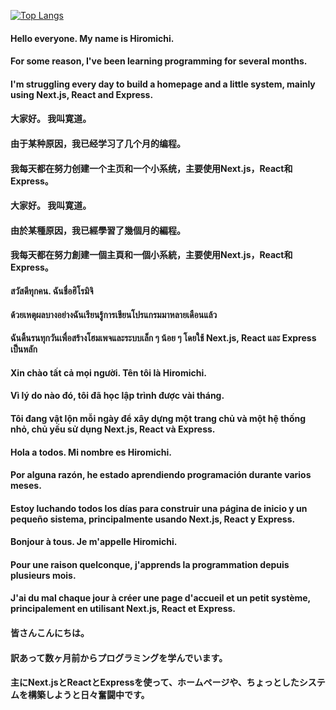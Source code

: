 [![Top Langs](https://github-readme-stats.vercel.app/api/top-langs/?username=hiromichi-code&layout=compact&show_icons=true&theme=radical)](https://github.com/anuraghazra/github-readme-stats)

#### Hello everyone. My name is Hiromichi.
#### For some reason, I've been learning programming for several months.
#### I'm struggling every day to build a homepage and a little system, mainly using Next.js, React and Express.

#### 大家好。 我叫寛道。
#### 由于某种原因，我已经学习了几个月的编程。
#### 我每天都在努力创建一个主页和一个小系统，主要使用Next.js，React和Express。

#### 大家好。 我叫寛道。
#### 由於某種原因，我已經學習了幾個月的編程。
#### 我每天都在努力創建一個主頁和一個小系統，主要使用Next.js，React和Express。

#### สวัสดีทุกคน. ฉันชื่อฮิโรมิจิ
#### ด้วยเหตุผลบางอย่างฉันเรียนรู้การเขียนโปรแกรมมาหลายเดือนแล้ว
#### ฉันดิ้นรนทุกวันเพื่อสร้างโฮมเพจและระบบเล็ก ๆ น้อย ๆ โดยใช้ Next.js, React และ Express เป็นหลัก

#### Xin chào tất cả mọi người. Tên tôi là Hiromichi.
#### Vì lý do nào đó, tôi đã học lập trình được vài tháng.
#### Tôi đang vật lộn mỗi ngày để xây dựng một trang chủ và một hệ thống nhỏ, chủ yếu sử dụng Next.js, React và Express.

#### Hola a todos. Mi nombre es Hiromichi.
#### Por alguna razón, he estado aprendiendo programación durante varios meses.
#### Estoy luchando todos los días para construir una página de inicio y un pequeño sistema, principalmente usando Next.js, React y Express.

#### Bonjour à tous. Je m'appelle Hiromichi.
#### Pour une raison quelconque, j'apprends la programmation depuis plusieurs mois.
#### J'ai du mal chaque jour à créer une page d'accueil et un petit système, principalement en utilisant Next.js, React et Express.

#### 皆さんこんにちは。
#### 訳あって数ヶ月前からプログラミングを学んでいます。
#### 主にNext.jsとReactとExpressを使って、ホームページや、ちょっとしたシステムを構築しようと日々奮闘中です。

<!--
**hiromichi-code/hiromichi-code** is a ✨ _special_ ✨ repository because its `README.md` (this file) appears on your GitHub profile.

Here are some ideas to get you started:

- 🔭 I’m currently working on ...
- 🌱 I’m currently learning ...
- 👯 I’m looking to collaborate on ...
- 🤔 I’m looking for help with ...
- 💬 Ask me about ...
- 📫 How to reach me: ...
- 😄 Pronouns: ...
- ⚡ Fun fact: ...
-->
